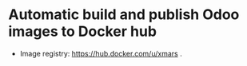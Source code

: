 # Automatic build and publish Odoo images to Docker hub

- Image registry:  <https://hub.docker.com/u/xmars>
.
